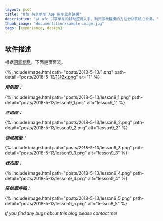 ```yaml
---
layout: post
title: "Ofo 共享单车 App 用车业务建模"
description: "从 ofo 共享单车的移动应用入手，利用系统建模的方法分析其核心业务。"
thumb_image: "documentation/sample-image.jpg"
tags: [experience, design]
---
```


## 软件描述

根据[问题信息](https://github.com/15331335/modelling-practice/tree/master/problem)，下面是页面流。

{% include image.html path="posts/2018-5-13/1.png" path-detail="posts/2018-5-13/1@2x.png" alt="1" %}



***用例图：***

{% include image.html path="posts/2018-5-13/lesson9_1.png" path-detail="posts/2018-5-13/lesson9_1.png" alt="lesson9_1" %}




***活动图：***

{% include image.html path="posts/2018-5-13/lesson9_2.png" path-detail="posts/2018-5-13/lesson9_2.png" alt="lesson9_2" %}




***领域模型：***

{% include image.html path="posts/2018-5-13/lesson9_3.png" path-detail="posts/2018-5-13/lesson9_3.png" alt="lesson9_3" %}



***状态图：***

{% include image.html path="posts/2018-5-13/lesson9_4.png" path-detail="posts/2018-5-13/lesson9_4.png" alt="lesson9_4" %}



***系统顺序图：***

{% include image.html path="posts/2018-5-13/lesson9_5.png" path-detail="posts/2018-5-13/lesson9_5.png" alt="lesson9_5" %}



_If you find any bugs about this blog please contact me!_
